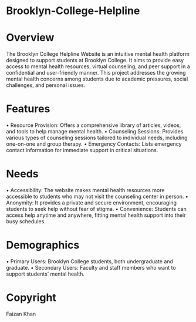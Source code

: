 # Brooklyn-College-Helpline

# Overview

The Brooklyn College Helpline Website is an intuitive mental health platform designed to support students at Brooklyn College. It aims to provide easy access to mental health resources, virtual counseling, and peer support in a confidential and user-friendly manner. This project addresses the growing mental health concerns among students due to academic pressures, social challenges, and personal issues.

# Features

•	Resource Provision: Offers a comprehensive library of articles, videos, and tools to help manage mental health.
•	Counseling Sessions: Provides various types of counseling sessions tailored to individual needs, including one-on-one and group therapy.
•	Emergency Contacts: Lists emergency contact information for immediate support in critical situations.


# Needs

•	Accessibility: The website makes mental health resources more accessible to students who may not visit the counseling center in person.
•	Anonymity: It provides a private and secure environment, encouraging students to seek help without fear of stigma.
•	Convenience: Students can access help anytime and anywhere, fitting mental health support into their busy schedules.

# Demographics

•	Primary Users: Brooklyn College students, both undergraduate and graduate.
•	Secondary Users: Faculty and staff members who want to support students’ mental health.

# Copyright
Faizan Khan 
